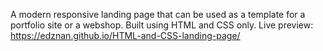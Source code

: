 A modern responsive landing page that can be used as a template for a portfolio site or a webshop. Built using HTML and CSS only. Live preview: https://edznan.github.io/HTML-and-CSS-landing-page/
